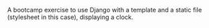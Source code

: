 A bootcamp exercise to use Django with a template and a static file (stylesheet in this case), displaying a clock.